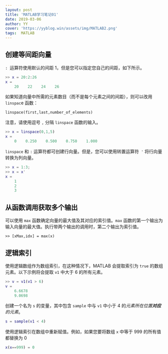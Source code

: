 ```yaml
---
layout: post
title: 'MATLAB学习笔记01'
date: 2019-03-06
author: YY
cover: 'https://yyblog.win/assets/img/MATLAB2.png'
tags:  MATLAB 
---
```

## 创建等间距向量
`: `运算符使用默认的间距 1，但是您可以指定您自己的间距，如下所示。
```matlab
>> x = 20:2:26
x = 
    20    22    24    26
```

如果知道向量中所需的元素数目（而不是每个元素之间的间距），则可以改用 `linspac`e 函数：

`linspace(first,last,number_of_elements)`

注意，请使用逗号 `,` 分隔 `linspace` 函数的输入。
```matlab
>> x = linspace(0,1,5)
x = 
    0    0.250    0.500    0.750    1.000
```
`linspace` 和 `:` 运算符都可创建行向量。但是，您可以使用转置运算符` '` 将行向量转换为列向量。
```matlab
>> x = 1:3;
>> x = x'
x = 
    1
    2
    3
```

## 从函数调用获取多个输出
可以使用 `max` 函数确定向量的最大值及其对应的索引值。`max` 函数的第一个输出为输入向量的最大值。执行带两个输出的调用时，第二个输出为索引值。
```matalb
>> [xMax,idx] = max(x)
```

## 逻辑索引
使用逻辑数组作为数组索引，在这种情况下，MATLAB 会提取索引为 `true` 的数组元素。以下示例将会提取 `v1` 中大于 6 的所有元素。
```matlab
>> v = v1(v1 > 6)
v =
    6.6678
    9.0698
```

创建一个名为 `s` 的变量，其中包含 `sample` 中与 `v1` 中小于 4 的*元素所在位置**对应**的元素*。
```matlab
s = sample(v1 < 4)
```

使用逻辑索引在数组中重新赋值。例如，如果您要将数组 `x` 中等于 999 的所有值都替换为 0
```matlab
x(x==999) = 0
```